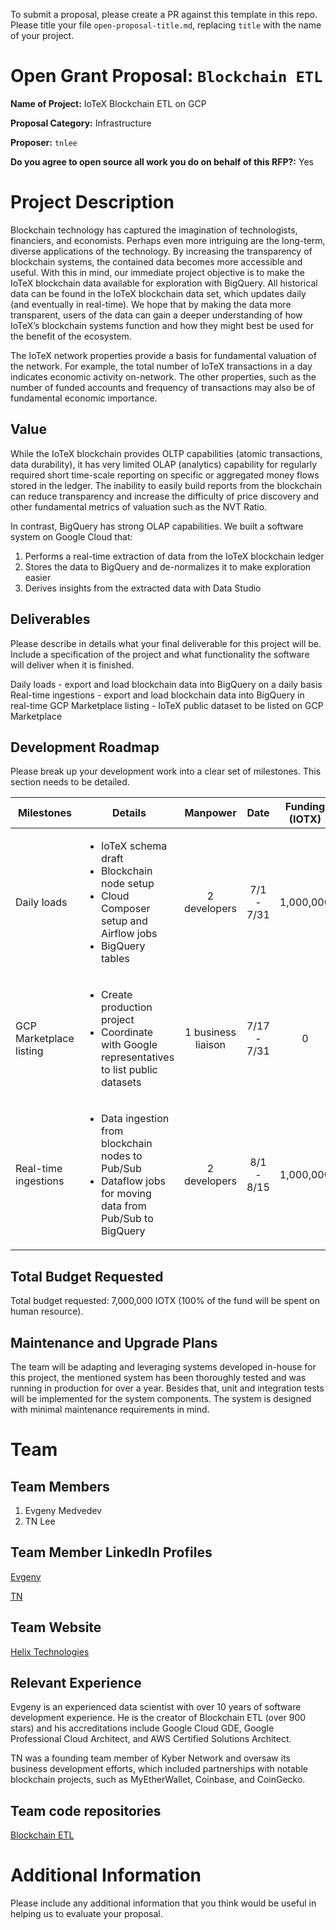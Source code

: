 To submit a proposal, please create a PR against this template in this repo. Please title your file `open-proposal-title.md`, replacing `title` with the name of your project.

# Open Grant Proposal: `Blockchain ETL`

**Name of Project:** IoTeX Blockchain ETL on GCP

**Proposal Category:** Infrastructure

**Proposer:** `tnlee`

**Do you agree to open source all work you do on behalf of this RFP?:** Yes

# Project Description

Blockchain technology has captured the imagination of technologists, financiers, and economists. Perhaps even more intriguing are the long-term, diverse applications of the technology. By increasing the transparency of blockchain systems, the contained data becomes more accessible and useful. With this in mind, our immediate project objective is to make the IoTeX blockchain data available for exploration with BigQuery. All historical data can be found in the IoTeX blockchain data set, which updates daily (and eventually in real-time). We hope that by making the data more transparent, users of the data can gain a deeper understanding of how IoTeX’s blockchain systems function and how they might best be used for the benefit of the ecosystem. 

The IoTeX network properties provide a basis for fundamental valuation of the network. For example, the total number of IoTeX transactions in a day indicates economic activity on-network. The other properties, such as the number of funded accounts and frequency of transactions may also be of fundamental economic importance. 

## Value

While the IoTeX blockchain provides OLTP capabilities (atomic transactions, data durability), it has very limited OLAP (analytics) capability for regularly required short time-scale reporting on specific or aggregated money flows stored in the ledger. The inability to easily build reports from the blockchain can reduce transparency and increase the difficulty of price discovery and other fundamental metrics of valuation such as the NVT Ratio.

In contrast, BigQuery has strong OLAP capabilities. We built a software system on Google Cloud that:

1. Performs a real-time extraction of data from the IoTeX blockchain ledger
2. Stores the data to BigQuery and de-normalizes it to make exploration easier
3. Derives insights from the extracted data with Data Studio

## Deliverables

Please describe in details what your final deliverable for this project will be. Include a specification of the project and what functionality the software will deliver when it is finished.

Daily loads - export and load blockchain data into BigQuery on a daily basis
Real-time ingestions - export and load blockchain data into BigQuery in real-time
GCP Marketplace listing - IoTeX public dataset to be listed on GCP Marketplace

## Development Roadmap

Please break up your development work into a clear set of milestones. This section needs to be detailed.

| Milestones | Details | Manpower | Date | Funding (IOTX) |
| --------------- | --------------- | :---------------: | :---------------: | :---------------: |
| Daily loads | <ul><li>IoTeX schema draft</li><li>Blockchain node setup</li><li>Cloud Composer setup and Airflow jobs</li><li>BigQuery tables</li></ul> | 2 developers | 7/1 - 7/31 | 1,000,000 |
| GCP Marketplace listing | <ul><li>Create production project</li><li>Coordinate with Google representatives to list public datasets</li></ul> | 1 business liaison | 7/17 - 7/31 | 0 |
| Real-time ingestions | <ul><li>Data ingestion from blockchain nodes to Pub/Sub</li><li>Dataflow jobs for moving data from Pub/Sub to BigQuery</li></ul> | 2 developers | 8/1 - 8/15 | 1,000,000

## Total Budget Requested

Total budget requested: 7,000,000 IOTX (100% of the fund will be spent on human resource).

## Maintenance and Upgrade Plans

The team will be adapting and leveraging systems developed in-house for this project, the mentioned system has been thoroughly tested and was running in production for over a year. Besides that, unit and integration tests will be implemented for the system components. The system is designed with minimal maintenance requirements in mind.	

# Team

## Team Members

1. Evgeny Medvedev
2. TN Lee

## Team Member LinkedIn Profiles

[Evgeny](https://www.linkedin.com/in/evgemedvedev/)

[TN](https://www.linkedin.com/in/tnlee/)

## Team Website

[Helix Technologies](https://www.helixtechnologies.xyz/)

## Relevant Experience

Evgeny is an experienced data scientist with over 10  years of software development experience. He is the creator of Blockchain ETL (over 900 stars) and his accreditations include Google Cloud GDE, Google Professional Cloud Architect, and AWS Certified Solutions Architect. 

TN was a founding team member of Kyber Network and oversaw its business development efforts, which included partnerships with notable blockchain projects, such as MyEtherWallet, Coinbase, and CoinGecko. 

## Team code repositories

[Blockchain ETL](https://github.com/blockchain-etl)

# Additional Information

Please include any additional information that you think would be useful in helping us to evaluate your proposal.
